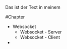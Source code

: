 Das ist der Text in meinem

#Chapter

* Websocket
    * Websocket - Server
    * Websocket - Client
* 
